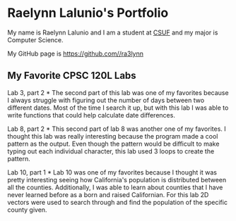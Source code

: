 # Raelynn Lalunio's Portfolio

My name is Raelynn Lalunio and I am a student at [CSUF](https://www.fullerton.edu/) and my major is Computer Science.

My GitHub page is https://github.com//ra3lynn

## My Favorite CPSC 120L Labs

Lab 3, part 2
    * The second part of this lab was one of my favorites because I always struggle with figuring out the number of days between two different dates. Most of the time I search it up, but with this lab I was able to write functions that could help calculate date differences. 

Lab 8, part 2
    * This second part of lab 8 was another one of my favorites. I thought this lab was really interesting because the program made a cool pattern as the output. Even though the pattern would be difficult to make typing out each individual character, this lab used 3 loops to create the pattern.

Lab 10, part 1
    * Lab 10 was one of my favorites because I thought it was pretty interesting seeing how California's population is distributed between all the counties. Additionally, I was able to learn about counties that I have never learned before as a born and raised Californian. For this lab 2D vectors were used to search through and find the population of the specific county given. 